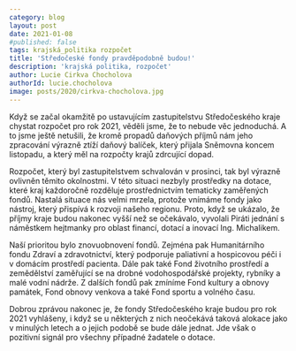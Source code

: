 ```yaml
---
category: blog
layout: post
date: 2021-01-08
#published: false
tags: krajská_politika rozpočet
title: 'Středočeské fondy pravděpodobně budou!'
description: 'krajská politika, rozpočet'
author: Lucie Cirkva Chocholova
authorId: lucie.chocholova
image: posts/2020/cirkva-chocholova.jpg
---
```


Když se začal okamžitě po ustavujícím zastupitelstvu Středočeského kraje chystat rozpočet pro rok 2021, věděli jsme, že to nebude věc jednoduchá. A to jsme ještě netušili, že kromě propadů daňových příjmů nám jeho zpracování výrazně ztíží daňový balíček, který přijala Sněmovna koncem listopadu, a který měl na rozpočty krajů zdrcující dopad.

Rozpočet, který byl zastupitelstvem schvalován v prosinci, tak byl výrazně ovlivněn těmito okolnostmi. V této situaci nezbyly prostředky na dotace, které kraj každoročně rozděluje prostřednictvím tematicky zaměřených fondů. Nastalá situace nás velmi mrzela, protože vnímáme fondy jako nástroj, který přispívá k rozvoji našeho regionu. Proto, když se ukázalo, že příjmy kraje budou nakonec vyšší než se očekávalo, vyvolali Piráti jednání s náměstkem hejtmanky pro oblast financí, dotací a inovací Ing. Michalikem.

Naší prioritou bylo znovuobnovení fondů. Zejména pak Humanitárního fondu Zdraví a zdravotnictví, který podporuje paliativní a hospicovou péči i v domácím prostředí pacienta. Dále pak také Fond životního prostředí a zemědělství zaměřující se na drobné vodohospodářské projekty, rybníky a malé vodní nádrže. Z dalších fondů pak zmíníme Fond kultury a obnovy památek, Fond obnovy venkova a také Fond sportu a volného času.

Dobrou zprávou nakonec je, že fondy Středočeského kraje budou pro rok 2021 vyhlášeny, i když se u některých z nich neočekává taková alokace jako v minulých letech a o jejich podobě se bude dále jednat. Jde však o pozitivní signál pro všechny případné žadatele o dotace.
